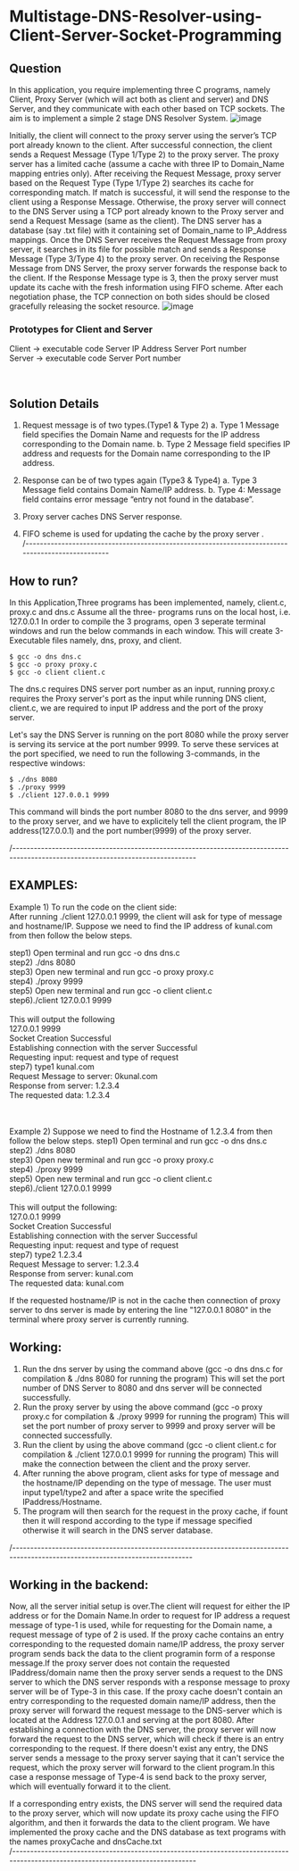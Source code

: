 # Multistage-DNS-Resolver-using-Client-Server-Socket-Programming

## Question
In this application, you require implementing three C programs, namely Client, Proxy Server (which will act both as client and server) and DNS Server, and they communicate with each other based on TCP sockets. The aim is to implement a simple 2 stage DNS Resolver System. 
![image](https://user-images.githubusercontent.com/29946239/129193112-2cfc94d1-3d21-4e02-a9f2-b3753496a82a.png)

  Initially, the client will connect to the proxy server using the server’s TCP port already known to the client. After successful connection, the client sends a Request Message (Type 1/Type 2) to the proxy server. The proxy server has a limited cache (assume a cache with three IP to Domain_Name mapping entries only). After receiving the Request Message, proxy server based on the Request Type (Type 1/Type 2) searches its cache for corresponding match. If match is successful, it will send the response to the client using a Response Message. Otherwise, the proxy server will connect to the DNS Server using a TCP port already known to the Proxy server and send a Request Message (same as the client). The DNS server has a database (say .txt file) with it containing set of Domain_name to IP_Address mappings. Once the DNS Server receives the Request Message from proxy server, it searches in its file for possible match and sends a Response Message (Type 3/Type 4) to the proxy server. On receiving the Response Message from DNS Server, the proxy server forwards the response back to the client. If the Response Message type is 3, then the proxy server must update its cache with the fresh information using FIFO scheme. After each negotiation phase, the TCP connection on both sides should be closed gracefully releasing the socket resource.
  ![image](https://user-images.githubusercontent.com/29946239/129192576-70cbb45a-8d3a-43de-8c97-97e14c60aa77.png)

### Prototypes for Client and Server
  Client -> executable code   Server IP Address   Server Port number <br />
  Server -> executable code  Server Port number

<br />

## Solution Details

1. Request message is of two types.(Type1 & Type 2)
	a. Type 1 Message field specifies the Domain Name and requests for the IP address corresponding to the Domain name.
	b. Type 2 Message field specifies IP address and requests for the Domain name corresponding to the IP address.

2. Response can be of two types again (Type3 & Type4)
	a. Type 3 Message field contains Domain Name/IP address.
	b. Type 4: Message field contains error message “entry not found in the database”.

3. Proxy server caches DNS Server response.

4. FIFO scheme is used for updating the cache by the proxy server .<br />
/-------------------------------------------------------------------------------------------------

## How to run?

In this Application,Three programs has been implemented, namely, client.c, proxy.c and dns.c
Assume all the three- programs runs on the local host, i.e. 127.0.0.1
In order to compile the 3 programs, open 3 seperate terminal windows and run the below commands in each window. This will create 3-
Executable files namely, dns, proxy, and client.

	$ gcc -o dns dns.c
	$ gcc -o proxy proxy.c
	$ gcc -o client client.c

The dns.c requires DNS server port number as an input, running proxy.c requires the Proxy server's port as the input while running DNS client, client.c, we are required to input IP address and the port of the proxy server. 

Let's say the DNS Server is running on the port 8080 while the proxy server is serving its service at the port number 9999.
To serve these services at the port specified, we need to run the following 3-commands, in the respective windows:

	$ ./dns 8080
	$ ./proxy 9999
	$ ./client 127.0.0.1 9999

This command will binds the port number 8080 to the dns server, and 9999 to the proxy server, and we have to explicitely tell the client program, the IP address(127.0.0.1) and the port number(9999) of the proxy server.

/---------------------------------------------------------------------------------------------------------------------------------

## EXAMPLES:

Example 1) To run the code on the client side: <br />
After running ./client 127.0.0.1 9999, the client will ask for type of message and hostname/IP. Suppose we need to find the IP address of kunal.com from then follow the below steps.<br />

step1) Open terminal and run gcc -o dns dns.c <br />
step2) ./dns 8080 <br />
step3) Open new terminal and run gcc -o proxy proxy.c <br />
step4) ./proxy 9999 <br />
step5) Open new terminal and run gcc -o client client.c<br />
step6)./client 127.0.0.1 9999<br />
<br />
This will output the following<br />
127.0.0.1	9999<br />
Socket Creation Successful<br />
Establishing connection with the server Successful<br />
Requesting input: request and type of request<br />
step7) type1 kunal.com<br />
Request Message to server: 0kunal.com<br />
Response from server: 1.2.3.4<br />
The requested data: 1.2.3.4<br />

<br /><br />
Example 2) Suppose we need to find the Hostname of 1.2.3.4 from then follow the below steps.
step1) Open terminal and run gcc -o dns dns.c<br />
step2) ./dns 8080<br />
step3) Open new terminal and run gcc -o proxy proxy.c<br />
step4) ./proxy 9999<br />
step5) Open new terminal and run gcc -o client client.c<br />
step6)./client 127.0.0.1 9999<br />
<br />
This will output the following:<br />
127.0.0.1	9999<br />
Socket Creation Successful<br />
Establishing connection with the server Successful<br />
Requesting input: request and type of request<br />
step7) type2 1.2.3.4<br />
Request Message to server: 1.2.3.4<br />
Response from server: kunal.com<br />
The requested data: kunal.com<br />

If the requested hostname/IP is not in the cache then connection of proxy server to dns server is made by entering the line "127.0.0.1 8080" in the terminal where proxy server is currently running.

## Working:
1) Run the dns server by using the command above (gcc -o dns dns.c for compilation & ./dns 8080 for running the program) This will set the port number of DNS Server to 8080 and dns server will be connected successfully.
2) Run the proxy server by using the above command (gcc -o proxy proxy.c for compilation & ./proxy 9999 for running the program) This will set the port number of proxy server to 9999 and proxy server will be connected successfully.
3) Run the client by using the above command (gcc -o client client.c for compilation & ./client 127.0.0.1 9999 for running the program) This will make the connection between the client and the proxy server.
4) After running the above program, client asks for type of message and the hostname/IP depending on the type of message. The user must input type1/type2 and after a space write the specified IPaddress/Hostname.
5) The program will then search for the request in the proxy cache, if fount then it will respond according to the type if message specified otherwise it will search in the DNS server database.

/--------------------------------------------------------------------------------------------------------------------------------

## Working in the backend: 

Now, all the server initial setup is over.The client will request for either the IP address or for the Domain Name.In order to request for IP address a request message of type-1 is used, while for requesting for the Domain name, a request message of type of 2 is used. 
If the proxy cache contains an entry corresponding to the requested domain name/IP address, the proxy server program sends back the data to the client programin form of a response message.If the proxy server does not contain the requested IPaddress/domain name then the proxy server sends a request to the DNS server to which the DNS server responds with a  response message to proxy server will be of Type-3 in this case.
If the proxy cache doesn't contain an entry corresponding to the requested domain name/IP address, then the proxy server will forward the request message to the DNS-server which is located at the Address 127.0.0.1 and serving at the port 8080. After establishing a connection with the DNS server, the proxy server will now forward the request to the DNS server, which will check if there is an entry corresponding to the request. If there doesn't exist any entry, the DNS server sends a message to the proxy server saying that it can't service the request, which the proxy server will forward to the client program.In this case a response message of Type-4 is send back to the proxy server, which will eventually forward it to the client.

If a corresponding entry exists, the DNS server will send the required data to the proxy server, which will now update its proxy cache using the FIFO algorithm, and then it forwards the data to the client program.
We have implemented the proxy cache and the DNS database as text programs with the names proxyCache and dnsCache.txt<br />
/---------------------------------------------------------------------------------------------------------------------------------



